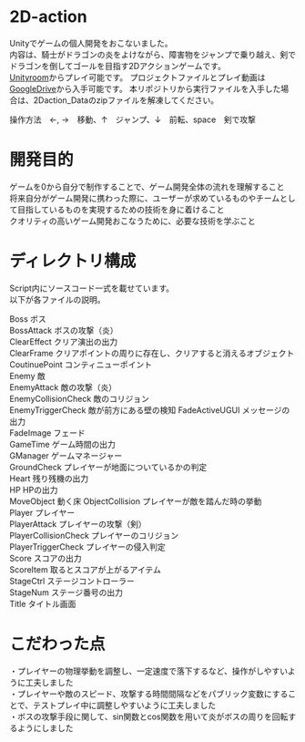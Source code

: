 # 2D-action
Unityでゲームの個人開発をおこないました。  
内容は、騎士がドラゴンの炎をよけながら、障害物をジャンプで乗り越え、剣でドラゴンを倒してゴールを目指す2Dアクションゲームです。  
[Unityroom](https://unityroom.com/games/knights_clash_battle_against_the_dragon)からプレイ可能です。
プロジェクトファイルとプレイ動画は[GoogleDrive]()から入手可能です。
本リポジトリから実行ファイルを入手した場合は、2Daction_Dataのzipファイルを解凍してください。  
  
操作方法　←, →　移動、↑　ジャンプ、↓　前転、space　剣で攻撃  

# 開発目的
ゲームを0から自分で制作することで、ゲーム開発全体の流れを理解すること  
将来自分がゲーム開発に携わった際に、ユーザーが求めているものやチームとして目指しているものを実現するための技術を身に着けること  
クオリティの高いゲーム開発おこなうために、必要な技術を学ぶこと  

# ディレクトリ構成
Script内にソースコード一式を載せています。  
以下が各ファイルの説明。  
  
Boss ボス  
BossAttack ボスの攻撃（炎）  
ClearEffect クリア演出の出力  
ClearFrame クリアポイントの周りに存在し、クリアすると消えるオブジェクト  
CoutinuePoint コンティニューポイント  
Enemy 敵  
EnemyAttack 敵の攻撃（炎）  
EnemyCollisionCheck 敵のコリジョン  
EnemyTriggerCheck 敵が前方にある壁の検知
FadeActiveUGUI メッセージの出力  
FadeImage フェード  
GameTime ゲーム時間の出力  
GManager ゲームマネージャー  
GroundCheck プレイヤーが地面についているかの判定  
Heart 残り残機の出力  
HP HPの出力  
MoveObject  動く床
ObjectCollision  プレイヤーが敵を踏んだ時の挙動  
Player  プレイヤー  
PlayerAttack  プレイヤーの攻撃（剣）  
PlayerCollisionCheck  プレイヤーのコリジョン  
PlayerTriggerCheck  プレイヤーの侵入判定  
Score スコアの出力  
ScoreItem 取るとスコアが上がるアイテム  
StageCtrl ステージコントローラー  
StageNum ステージ番号の出力  
Title タイトル画面  

# こだわった点
・プレイヤーの物理挙動を調整し、一定速度で落下するなど、操作がしやすいように工夫しました  
・プレイヤーや敵のスピード、攻撃する時間間隔などをパブリック変数にすることで、テストプレイ中に調整しやすいように工夫しました  
・ボスの攻撃手段に関して、sin関数とcos関数を用いて炎がボスの周りを回転するようにしました  

